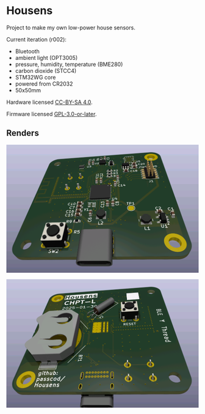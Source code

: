 # Housens

Project to make my own low-power house sensors.

Current iteration (r002):

- Bluetooth
- ambient light (OPT3005)
- pressure, humidity, temperature (BME280)
- carbon dioxide (STCC4)
- STM32WG core
- powered from CR2032
- 50x50mm

Hardware licensed [CC-BY-SA 4.0](https://creativecommons.org/licenses/by-sa/4.0/).

Firmware licensed [GPL-3.0-or-later](https://opensource.org/license/gpl-3-0).

## Renders

![front 3D render](./assets/3d-front.png)

![back 3D render](./assets/3d-back.png)
